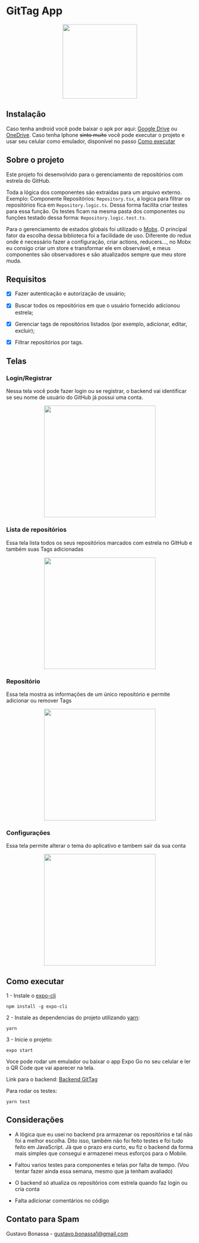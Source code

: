 # GitTag App

<p align="center">
  <img src="https://i.imgur.com/Lz2dlx9.png" width="200">
</p>

## Instalação
Caso tenha android você pode baixar o apk por aqui: [Google Drive](https://drive.google.com/file/d/1fsprSDjwwFjtf2_K2FzB8PuR-wl_bCT9/view?usp=sharing) ou [OneDrive](https://udesc-my.sharepoint.com/:u:/g/personal/09845549985_edu_udesc_br/ES0lYe9N5HxDjED4a-gkaNkBs_7egJ7OTwnDE7t_SrxLaw?e=tSqMn9). Caso tenha Iphone <del>sinto muito</del> você pode executar o projeto e usar seu celular como emulador, disponível no passo [Como executar](#como-executar)

## Sobre o projeto

Este projeto foi desenvolvido para o gerenciamento de repositórios com estrela do GitHub.

Toda a lógica dos componentes são extraídas para um arquivo externo. Exemplo: Componente Repositórios: `Repository.tsx`, a logica para filtrar os repositórios fica em `Repository.logic.ts`. Dessa forma facilita criar testes para essa função. Os testes ficam na mesma pasta dos componentes ou funções testado dessa forma: `Repository.logic.test.ts`.

Para o gerenciamento de estados globais foi utilizado o [Mobx](https://mobx.js.org/README.html). O principal fator da escolha dessa biblioteca foi a facilidade de uso. Diferente do redux onde é necessário fazer a configuração, criar actions, reducers..., no Mobx eu consigo criar um store e transformar ele em observável, e meus componentes são observadores e são atualizados sempre que meu store muda.

## Requisitos

- [x] Fazer autenticação e autorização de usuário;
- [x] Buscar todos os repositórios em que o usuário fornecido adicionou estrela;
- [x] Gerenciar tags de repositórios listados (por exemplo, adicionar, editar, excluir);
- [x] Filtrar repositórios por tags.


## Telas

### Login/Registrar

Nessa tela você pode fazer login ou se registrar, o backend vai identificar se seu nome de usuário do GitHub já possui uma conta.

<p align="center">
  <img src="https://i.imgur.com/tmULRVt.gif" width="300">
</p>

### Lista de repositórios

Essa tela lista todos os seus repositórios marcados com estrela no GitHub e também suas Tags adicionadas

<p align="center">
  <img src="https://i.imgur.com/cVzolzG.gif" width="300">
</p>

### Repositório

Essa tela mostra as informações de um único repositório e permite adicionar ou remover Tags

<p align="center">
  <img src="https://i.imgur.com/uNz6Nok.gif" width="300">
</p>

### Configurações

Essa tela permite alterar o tema do aplicativo e tambem sair da sua conta

<p align="center">
  <img src="https://i.imgur.com/FZgl0Pt.gif" width="300">
</p>

## <a id="como-executar"></a>Como executar

1 - Instale o [expo-cli](https://docs.expo.io/workflow/expo-cli/)

```
npm install -g expo-cli
```

2 - Instale as dependencias do projeto utilizando [yarn](https://yarnpkg.com/):
```
yarn
```

3 - Inicie o projeto:
```
expo start
```

Voce pode rodar um emulador ou baixar o app Expo Go no seu celular e ler o QR Code que vai aparecer na tela.

Link para o backend: [Backend GitTag](https://github.com/gustavobonassa/gittag-backend)

Para rodar os testes:
```
yarn test
```

## Considerações

- A lógica que eu usei no backend pra armazenar os repositórios e tal não foi a melhor escolha. Dito isso, também não foi feito testes e foi tudo feito em JavaScript. Já que o prazo era curto, eu fiz o backend da forma mais simples que consegui e armazenei meus esforços para o Mobile.

- Faltou varios testes para componentes e telas por falta de tempo. (Vou tentar fazer ainda essa semana, mesmo que ja tenham avaliado)

- O backend só atualiza os repositórios com estrela quando faz login ou cria conta

- Falta adicionar comentários no código

## Contato para Spam

Gustavo Bonassa - gustavo.bonassa1@gmail.com
